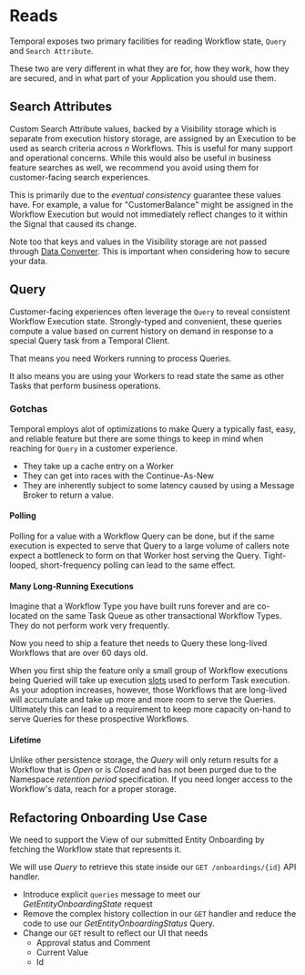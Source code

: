 # Reads

Temporal exposes two primary facilities for reading Workflow state, `Query` and `Search Attribute`.

These two are very different in what they are for, how they work, how they are secured, and in what part of your
Application you should use them.

## Search Attributes

Custom Search Attribute values, backed by a Visibility storage which is separate from execution history storage,
are assigned by an Execution to be used as search criteria across _n_ Workflows.
This is useful for many support and operational concerns.
While this would also be useful in business feature searches as well, we recommend you avoid using them for
customer-facing search experiences.

This is primarily due to the _eventual consistency_ guarantee these values have.
For example, a value for "CustomerBalance" might be assigned in the Workflow Execution but would not immediately
reflect changes to it within the Signal that caused its change.

Note too that keys and values in the Visibility storage are not passed through [Data Converter](https://docs.temporal.io/dataconversion#custom-data-converter).
This is important when considering how to secure your data.

## Query

Customer-facing experiences often leverage the `Query` to reveal
consistent Workflow Execution state. Strongly-typed and convenient, these queries
compute a value based on current history on demand in response to a special Query task from a Temporal Client.

That means you need Workers running to process Queries.

It also means you are using your Workers to read state the same as other Tasks that perform business operations.


### Gotchas
Temporal employs alot of optimizations to make Query a typically fast, easy, and reliable feature but
there are some things to keep in mind when reaching for `Query` in a customer experience.

* They take up a cache entry on a Worker
* They can get into races with the Continue-As-New
* They are inherently subject to some latency caused by using a Message Broker to return a value.

#### Polling
Polling for a value with a Workflow Query can be done, but if the same execution
is expected to serve that Query to a large volume of callers note expect a bottleneck to form
on that Worker host serving the Query. Tight-looped, short-frequency polling can lead to the same effect.

#### Many Long-Running Executions
Imagine that a Workflow Type you have built runs forever and are co-located on the same
Task Queue as other transactional Workflow Types. They do not perform work very frequently.

Now you need to ship a feature thet needs to Query these long-lived Workflows that are over 60 days old.

When you first ship the feature only a small group of Workflow executions being Queried will take up
execution [slots](https://docs.temporal.io/develop/worker-performance#worker-executor-slots-sizing) used
to perform Task execution. As your adoption increases, however, those Workflows that are long-lived will accumulate
and take up more and more room to serve the Queries.
Ultimately this can lead to a requirement to keep more capacity on-hand to serve Queries for these prospective Workflows.

#### Lifetime
Unlike other persistence storage, the *Query* will only return results for a Workflow that is *Open* or is
*Closed* and has not been purged due to the Namespace _retention period_ specification.
If you need longer access to the Workflow's data, reach for a proper storage.

## Refactoring Onboarding Use Case

We need to support the View of our submitted Entity Onboarding by fetching the Workflow
state that represents it.

We will use *Query* to retrieve this state inside our `GET /onboardings/{id}` API handler.

* Introduce explicit `queries` message to meet our *GetEntityOnboardingState* request
* Remove the complex history collection in our `GET` handler and reduce the code to use our *GetEntityOnboardingStatus* Query.
* Change our `GET` result to reflect our UI that needs
    * Approval status and Comment
    * Current Value
    * Id